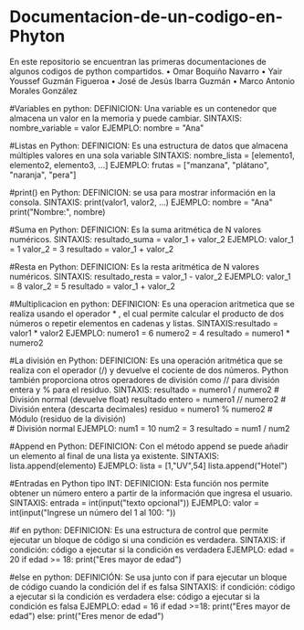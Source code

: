 # Documentacion-de-un-codigo-en-Phyton
En este repositorio se encuentran las primeras documentaciones de algunos codigos de python compartidos.
•	Omar Boquiño Navarro
•	Yair Youssef Guzmán Figueroa
•	José de Jesús Ibarra Guzmán
•	Marco Antonio Morales González


#Variables en python: DEFINICION: Una variable es un contenedor que almacena un valor en la memoria y puede cambiar.
                      SINTAXIS: nombre_variable = valor 
                      EJEMPLO: nombre = "Ana"
                      
#Listas en Python:    DEFINICION: Es una estructura de datos que almacena múltiples valores en una sola variable
                      SINTAXIS: nombre_lista = [elemento1, elemento2, elemento3, ...]
                      EJEMPLO: frutas = ["manzana", "plátano", "naranja", "pera"]
                      
#print() en Python:   DEFINICION: se usa para mostrar información en la consola.
                      SINTAXIS: print(valor1, valor2, ...)
                      EJEMPLO: nombre = "Ana"
                               print("Nombre:", nombre) 

#Suma en Python: DEFINICION: Es la suma aritmética de N valores numéricos.
                      SINTAXIS: resultado_suma = valor_1 + valor_2 
                      EJEMPLO: valor_1 = 1
                               valor_2 = 3
                               resultado = valor_1 + valor_2

#Resta en Python: DEFINICION: Es la resta aritmética de N valores numéricos.
                      SINTAXIS: resultado_resta = valor_1 - valor_2 
                      EJEMPLO: valor_1 = 8
                               valor_2 = 5
                               resultado = valor_1 + valor_2

#Multiplicacion en python: DEFINICION: Es una operacion aritmetica que se realiza usando el operador * ,
                           el cual permite calcular el producto de dos números o repetir elementos en cadenas y listas.
                           SINTAXIS:resultado = valor1 * valor2
                           EJEMPLO:  numero1 = 6
                                     numero2 = 4
                                     resultado = numero1 * numero2
               
#La división en Python: DEFINICION: Es una operación aritmética que se realiza con el operador (/)  y devuelve el     cociente de dos números. Python también proporciona otros operadores de división como // para división entera y % para el residuo.
                     SINTAXIS: resultado = numero1 / numero2  # División normal (devuelve float)
               resultado entero = numero1 // numero2  # División entera (descarta decimales)
                      residuo = numero1 % numero2  # Módulo (residuo de la división) 				
                      # División normal
                      EJEMPLO: num1 = 10
                            num2 = 3
                  resultado = num1 / num2
                   
#Append en Python: DEFINICION: Con el método append se puede añadir un elemento al final de una lista ya existente.
                   SINTAXIS: lista.append(elemento)
                   EJEMPLO: lista = [1,"UV",54]
                            lista.append("Hotel")

#Entradas en Python tipo INT: DEFINICION: Esta función nos permite obtener un número entero a partir de la información que ingresa el usuario.
                              SINTAXIS: entrada = int(input("texto opcional"))
                              EJEMPLO: valor = int(input("Ingrese un número del 1 al 100: "))

#if en python: DEFINICION: Es una estructura de control que permite ejecutar un bloque de código si una condición es verdadera.
               SINTAXIS: if condición:
                           código a ejecutar si la condición es verdadera
               EJEMPLO: edad = 20
                        if edad >= 18:
                          print("Eres mayor de edad")

#else en python: DEFINICIÓN: Se usa junto con if para ejecutar un bloque de código cuando la condición del if es falsa
                 SINTAXIS: if condición:
                             código a ejecutar si la condición es verdadera
                           else:
                             código a ejecutar si la condición es falsa
                 EJEMPLO: edad = 16
                          if edad >=18:
                            print("Eres mayor de edad")
                          else:
                            print("Eres menor de edad")
